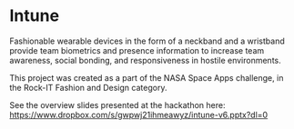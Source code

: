 # Intune
Fashionable wearable devices in the form of a neckband and a wristband provide team biometrics and presence information to increase team awareness, social bonding, and responsiveness in hostile environments.

This project was created as a part of the NASA Space Apps challenge, in the Rock-IT Fashion and Design category.

See the overview slides presented at the hackathon here: https://www.dropbox.com/s/gwpwj21ihmeawyz/intune-v6.pptx?dl=0
